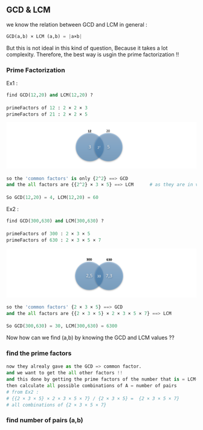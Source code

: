 ## GCD & LCM

we know the relation between GCD and LCM in general : 
```python
GCD(a,b) × LCM (a,b) = |a×b|
```
But this is not ideal in this kind of question, Because it takes a lot complexity. 
Therefore, the best way is usgin the prime factorization !! 

### Prime Factorization
Ex1 : 
 ```python
find GCD(12,20) and LCM(12,20) ? 

primeFactors of 12 : 2 × 2 × 3 
primeFactors of 21 : 2 × 2 × 5 
```
![](/PF2.PNG)
```python
so the 'common factors' is only {2^2} ==> GCD 
and the all factors are {{2^2} × 3 × 5} ==> LCM      # as they are in venn diagram

So GCD(12,20) = 4, LCM(12,20) = 60
```

Ex2 :
```python
find GCD(300,630) and LCM(300,630) ? 

primeFactors of 300 : 2 × 3 × 5 
primeFactors of 630 : 2 × 3 × 5 × 7 
```
![](/PF4.PNG)
```python
so the 'common factors' {2 × 3 × 5} ==> GCD 
and the all factors are {{2 × 3 × 5} × 2 × 3 × 5 × 7} ==> LCM

So GCD(300,630) = 30, LCM(300,630) = 6300
```
Now how can we find (a,b) by knowing the GCD and LCM values ?? 
### find the prime factors  
```python
now they alrealy gave as the GCD => common factor.
and we want to get the all other factors !! 
and this done by getting the prime factors of the number that is = LCM(a,b) / GCD(a,b) = A 
then calculate all possible combinations of A = number of pairs   
# from Ex2 : 
# {{2 × 3 × 5} × 2 × 3 × 5 × 7} / {2 × 3 × 5} =  {2 × 3 × 5 × 7}
# all combinations of {2 × 3 × 5 × 7}
```


### find number of pairs (a,b)







